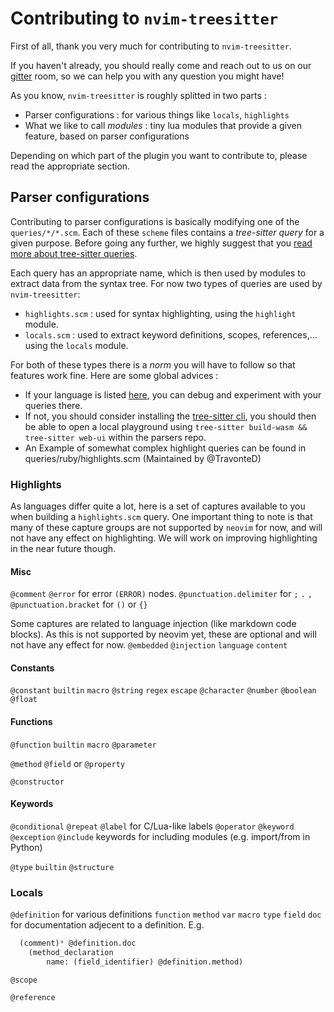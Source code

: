 # Contributing to `nvim-treesitter`

First of all, thank you very much for contributing to `nvim-treesitter`.

If you haven't already, you should really come and reach out to us on our [gitter](https://gitter.im/nvim-treesitter/community?utm_source=share-link&utm_medium=link&utm_campaign=share-link)
room, so we can help you with any question you might have!

As you know, `nvim-treesitter` is roughly splitted in two parts :
  - Parser configurations : for various things like `locals`, `highlights`
  - What we like to call *modules* : tiny lua modules that provide a given feature, based on parser configurations

Depending on which part of the plugin you want to contribute to, please read the appropriate section.

## Parser configurations

Contributing to parser configurations is basically modifying one of the `queries/*/*.scm`.
Each of these `scheme` files contains a *tree-sitter query* for a given purpose.
Before going any further, we highly suggest that you [read more about tree-sitter queries](https://tree-sitter.github.io/tree-sitter/using-parsers#pattern-matching-with-queries).

Each query has an appropriate name, which is then used by modules to extract data from the syntax tree.
For now two types of queries are used by `nvim-treesitter`:
  - `highlights.scm` : used for syntax highlighting, using the `highlight` module.
  - `locals.scm` : used to extract keyword definitions, scopes, references,... using the `locals` module.

For both of these types there is a *norm* you will have to follow so that features work fine.
Here are some global advices :
  - If your language is listed [here](https://tree-sitter.github.io/tree-sitter/using-parsers#pattern-matching-with-queries),
    you can debug and experiment with your queries there.
  - If not, you should consider installing the [tree-sitter cli](https://github.com/tree-sitter/tree-sitter/tree/master/cli),
    you should then be able to open a local playground using `tree-sitter build-wasm && tree-sitter web-ui` within the
    parsers repo.
  - An Example of somewhat complex highlight queries can be found in queries/ruby/highlights.scm (Maintained by @TravonteD)

### Highlights

As languages differ quite a lot, here is a set of captures available to you when building a `highlights.scm` query.
One important thing to note is that many of these capture groups are not supported by `neovim` for now, and will not have any
effect on highlighting. We will work on improving highlighting in the near future though.


#### Misc
`@comment`
`@error` for error `(ERROR)` nodes.
`@punctuation.delimiter` for `;` `.` `,`
`@punctuation.bracket` for `()` or `{}`

Some captures are related to language injection (like markdown code blocks). As this is not supported by neovim yet, these
are optional and will not have any effect for now.
`@embedded`
`@injection`
  `language`
  `content`

#### Constants
`@constant`
  `builtin`
  `macro`
`@string`
  `regex`
  `escape`
`@character`
`@number`
`@boolean`
`@float`

#### Functions
`@function`
  `builtin`
  `macro`
`@parameter`

`@method`
`@field` or `@property`

`@constructor`

#### Keywords
`@conditional`
`@repeat`
`@label` for C/Lua-like labels
`@operator`
`@keyword`
`@exception`
`@include` keywords for including modules (e.g. import/from in Python)

`@type`
        `builtin`
`@structure`

### Locals

`@definition` for various definitions
  `function`
  `method`
  `var`
  `macro`
  `type`
  `field`
  `doc` for documentation adjecent to a definition. E.g.

```scheme
  (comment)* @definition.doc
    (method_declaration
        name: (field_identifier) @definition.method)
```

`@scope`

`@reference`

